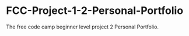 # FCC-Project-1-2-Personal-Portfolio
The free code camp beginner level project 2 Personal Portfolio.
